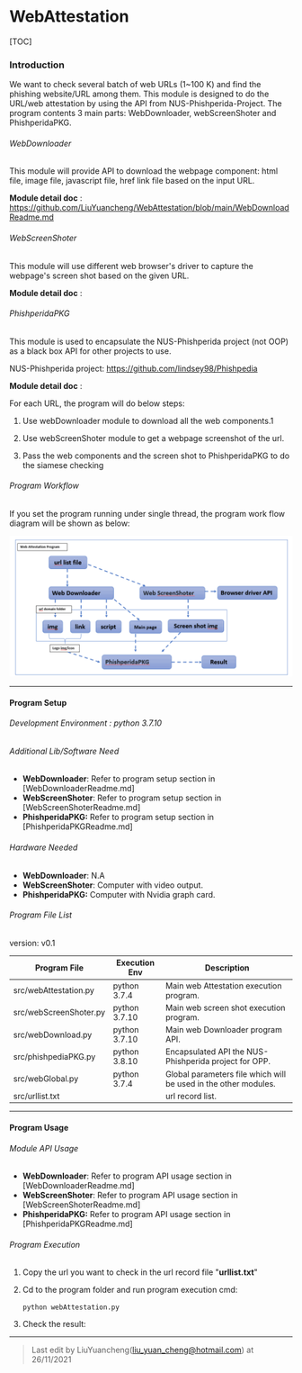 # WebAttestation
[TOC]

### Introduction 

We want to check several batch of web URLs (1~100 K) and find the phishing website/URL among them. This module is designed to do the URL/web attestation by using the API from NUS-Phishperida-Project. The program contents 3 main parts: WebDownloader, webScreenShoter and PhishperidaPKG. 

###### WebDownloader

This module will provide API to download the webpage component: html file, image file, javascript file, href link file based on the input URL. 

**Module detail doc** : https://github.com/LiuYuancheng/WebAttestation/blob/main/WebDownloadReadme.md

###### WebScreenShoter

This module will use different web browser's driver to capture the webpage's screen shot based on the given URL.

**Module detail doc** :

###### PhishperidaPKG

This module is used to encapsulate the NUS-Phishperida project (not OOP) as a black box API for other projects to use.

NUS-Phishperida project: https://github.com/lindsey98/Phishpedia

**Module detail doc** :



For each URL, the program will do below steps:

1. Use webDownloader module to download all the web components.1
2. Use webScreenShoter module to get a webpage screenshot of the url.

3. Pass the web components and the screen shot to PhishperidaPKG to do the siamese checking



###### Program Workflow

If you set the program running under single thread, the program work flow diagram will be shown as below: 

![](doc/img/workflow.png)



------

#### Program Setup

###### Development Environment : python 3.7.10

###### Additional Lib/Software Need

- **WebDownloader**:   Refer to program setup section in [WebDownloaderReadme.md]
- **WebScreenShoter**:  Refer to program setup section in [WebScreenShoterReadme.md]
- **PhishperidaPKG:** Refer to program setup section in [PhishperidaPKGReadme.md]

###### Hardware Needed

- **WebDownloader**:   N.A
- **WebScreenShoter**:  Computer with video output.
- **PhishperidaPKG:** Computer with Nvidia graph card. 

###### Program File List 

version: v0.1

| Program File           | Execution Env | Description                                                  |
| ---------------------- | ------------- | ------------------------------------------------------------ |
| src/webAttestation.py  | python 3.7.4  | Main web Attestation execution program.                      |
| src/webScreenShoter.py | python 3.7.10 | Main web screen shot  execution program.                     |
| src/webDownload.py     | python 3.7.10 | Main web Downloader program API.                             |
| src/phishpediaPKG.py   | python 3.8.10 | Encapsulated API the NUS-Phishperida project for OPP.        |
| src/webGlobal.py       | python 3.7.4  | Global parameters file which will be used in the other modules. |
| src/urllist.txt        |               | url record list.                                             |



------

#### Program Usage

###### Module API Usage

- **WebDownloader**:   Refer to program API usage section in [WebDownloaderReadme.md]
- **WebScreenShoter**:  Refer to program API usage section in [WebScreenShoterReadme.md]
- **PhishperidaPKG:** Refer to program API usage section in [PhishperidaPKGReadme.md]

###### Program Execution 

1. Copy the url you want to check in the url record file "**urllist.txt**"

2. Cd to the program folder and run program execution cmd: 

   ```
   python webAttestation.py
   ```

3. Check the result: 

 

------

> Last edit by LiuYuancheng(liu_yuan_cheng@hotmail.com) at 26/11/2021
